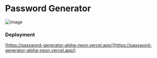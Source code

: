 # Password Generator

![image](https://github.com/RameshNeupane/password-generator/assets/45593423/05cdaee8-403c-4269-9007-c98a71feb840)

### Deployment
[https://password-generator-alpha-neon.vercel.app/](https://password-generator-alpha-neon.vercel.app/)
